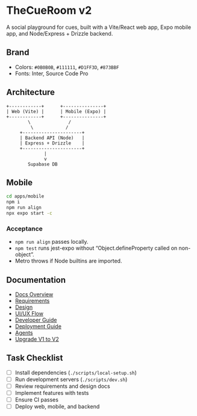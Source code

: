 # TheCueRoom v2

A social playground for cues, built with a Vite/React web app, Expo mobile app, and Node/Express + Drizzle backend.

## Brand
- Colors: `#0B0B0B`, `#111111`, `#D1FF3D`, `#873BBF`
- Fonts: Inter, Source Code Pro

## Architecture
```
+------------+      +---------------+
| Web (Vite) |      | Mobile (Expo) |
+------------+      +---------------+
        \              /
         \            /
     +----------------------+
     | Backend API (Node)   |
     | Express + Drizzle    |
     +----------------------+
              |
              v
        Supabase DB
```

## Mobile

```bash
cd apps/mobile
npm i
npm run align
npx expo start -c
```

### Acceptance

- `npm run align` passes locally.
- `npm test` runs jest-expo without “Object.defineProperty called on non-object”.
- Metro throws if Node builtins are imported.

## Documentation
- [Docs Overview](docs/README.md)
- [Requirements](docs/REQUIREMENTS.md)
- [Design](docs/DESIGN.md)
- [UI/UX Flow](docs/UI_UX_FLOW.md)
- [Developer Guide](docs/DEVELOPER_GUIDE.md)
- [Deployment Guide](docs/DEPLOYMENT.md)
- [Agents](docs/AGENTS.md)
- [Upgrade V1 to V2](docs/UPGRADE_V1_TO_V2.md)

## Task Checklist
- [ ] Install dependencies (`./scripts/local-setup.sh`)
- [ ] Run development servers (`./scripts/dev.sh`)
- [ ] Review requirements and design docs
- [ ] Implement features with tests
- [ ] Ensure CI passes
- [ ] Deploy web, mobile, and backend
